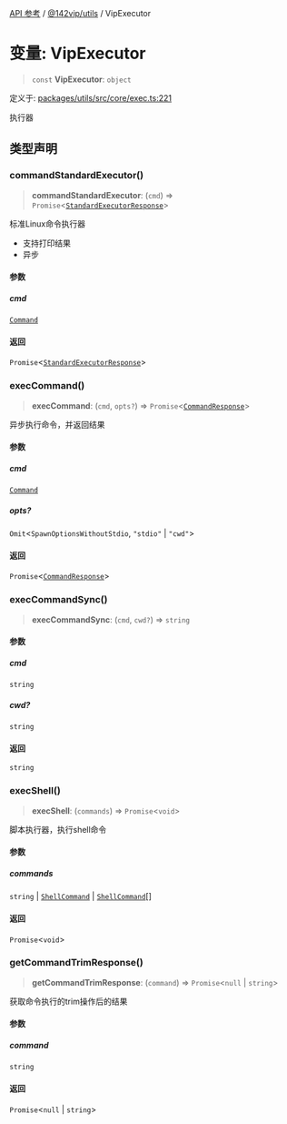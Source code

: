 [API 参考](../wiki/Home) / [@142vip/utils](../wiki/@142vip.utils) / VipExecutor

# 变量: VipExecutor

> `const` **VipExecutor**: `object`

定义于: [packages/utils/src/core/exec.ts:221](https://github.com/142vip/core-x/blob/58a4aca72f73ebc92491a458c9b83754486dc296/packages/utils/src/core/exec.ts#L221)

执行器

## 类型声明

### commandStandardExecutor()

> **commandStandardExecutor**: (`cmd`) => `Promise`<[`StandardExecutorResponse`](../wiki/@142vip.utils.%E6%8E%A5%E5%8F%A3.StandardExecutorResponse)>

标准Linux命令执行器

* 支持打印结果
* 异步

#### 参数

##### cmd

[`Command`](../wiki/@142vip.utils.%E7%B1%BB%E5%9E%8B%E5%88%AB%E5%90%8D.Command)

#### 返回

`Promise`<[`StandardExecutorResponse`](../wiki/@142vip.utils.%E6%8E%A5%E5%8F%A3.StandardExecutorResponse)>

### execCommand()

> **execCommand**: (`cmd`, `opts?`) => `Promise`<[`CommandResponse`](../wiki/@142vip.utils.%E6%8E%A5%E5%8F%A3.CommandResponse)>

异步执行命令，并返回结果

#### 参数

##### cmd

[`Command`](../wiki/@142vip.utils.%E7%B1%BB%E5%9E%8B%E5%88%AB%E5%90%8D.Command)

##### opts?

`Omit`<`SpawnOptionsWithoutStdio`, `"stdio"` | `"cwd"`>

#### 返回

`Promise`<[`CommandResponse`](../wiki/@142vip.utils.%E6%8E%A5%E5%8F%A3.CommandResponse)>

### execCommandSync()

> **execCommandSync**: (`cmd`, `cwd?`) => `string`

#### 参数

##### cmd

`string`

##### cwd?

`string`

#### 返回

`string`

### execShell()

> **execShell**: (`commands`) => `Promise`<`void`>

脚本执行器，执行shell命令

#### 参数

##### commands

`string` | [`ShellCommand`](../wiki/@142vip.utils.%E6%8E%A5%E5%8F%A3.ShellCommand) | [`ShellCommand`](../wiki/@142vip.utils.%E6%8E%A5%E5%8F%A3.ShellCommand)\[]

#### 返回

`Promise`<`void`>

### getCommandTrimResponse()

> **getCommandTrimResponse**: (`command`) => `Promise`<`null` | `string`>

获取命令执行的trim操作后的结果

#### 参数

##### command

`string`

#### 返回

`Promise`<`null` | `string`>
